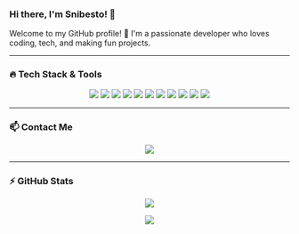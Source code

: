 ### Hi there, I'm Snibesto! 👋

Welcome to my GitHub profile! 🚀 I'm a passionate developer who loves coding, tech, and making fun projects. 

---

### 🔥 Tech Stack & Tools

<p align="center">
  <img src="https://img.shields.io/badge/HTML5-E34F26?style=for-the-badge&logo=html5&logoColor=white" />
  <img src="https://img.shields.io/badge/CSS3-1572B6?style=for-the-badge&logo=css3&logoColor=white" />
  <img src="https://img.shields.io/badge/JavaScript-F7DF1E?style=for-the-badge&logo=javascript&logoColor=black" />
  <img src="https://img.shields.io/badge/Tailwind_CSS-38B2AC?style=for-the-badge&logo=tailwind-css&logoColor=white" />
  <img src="https://img.shields.io/badge/Node.js-339933?style=for-the-badge&logo=node.js&logoColor=white" />
  <img src="https://img.shields.io/badge/MongoDB-47A248?style=for-the-badge&logo=mongodb&logoColor=white" />
  <img src="https://img.shields.io/badge/Express.js-000000?style=for-the-badge&logo=express&logoColor=white" />
  <img src="https://img.shields.io/badge/Axios-5A29E4?style=for-the-badge&logo=axios&logoColor=white" />
  <img src="https://img.shields.io/badge/Raspberry_Pi-A22846?style=for-the-badge&logo=raspberry-pi&logoColor=white" />
  <img src="https://img.shields.io/badge/Git-F05032?style=for-the-badge&logo=git&logoColor=white" />
  <img src="https://img.shields.io/badge/PowerShell-%235391FE.svg?style=for-the-badge&logo=powershell&logoColor=white" />
</p>

---

### 📫 Contact Me

<p align="center">
  <a href="https://discord.com/users/snibesto"><img src="https://img.shields.io/badge/Discord-Snibesto-5865F2?style=for-the-badge&logo=discord&logoColor=white&border-radius=8" /></a>
</p>

---

### ⚡ GitHub Stats

<p align="center">
  <img src="https://github-readme-stats.vercel.app/api?username=snibesto&show_icons=true&theme=dark&border_radius=8" />
</p>

<p align="center">
  <img src="https://github-readme-stats.vercel.app/api/top-langs/?username=snibesto&layout=compact&theme=dark&border_radius=8" />
</p>
